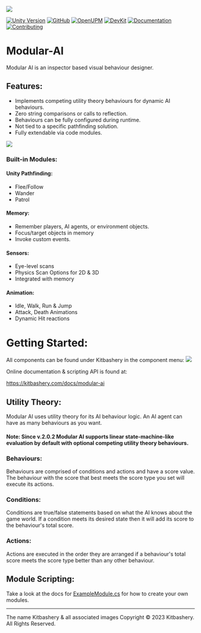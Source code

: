 <!-- ONLINE DOCUMENTATION FOUND @ https://kitbashery.com/docs/modular-ai -->

![](https://kitbashery.com/assets/images/kitbashery-github-banner.jpg)

[![Unity Version](https://img.shields.io/badge/Unity-2021.3%2B-blue.svg)](https://unity3d.com/get-unity/download)
[![GitHub](https://img.shields.io/github/license/kitbashery/modular-ai.svg)](https://github.com/Kitbashery/Modular-AI/blob/main/.github/LICENSE.md)
[![OpenUPM](https://img.shields.io/badge/Install-openUPM-blue)](https://openupm.com/packages/com.kitbashery.modular-ai.html)
[![DevKit](https://img.shields.io/badge/Dev%20Kit-.unitypackage-blue)](https://github.com/Kitbashery/Modular-AI/releases/download/Development-Package/Kitbashery_ModularAI.unitypackage)
[![Documentation](https://img.shields.io/badge/Docs-Kitbashery.com-%23ffaf0c)](https://kitbashery.com/docs/modular-ai)
[![Contributing](https://img.shields.io/badge/Contribute-guidelines-lightgrey)](https://github.com/Kitbashery/.github/blob/main/.github/CONTRIBUTING.md)

# Modular-AI
Modular AI is an inspector based visual behaviour designer.

## Features:
* Implements competing utility theory behaviours for dynamic AI behaviours.
* Zero string comparisons or calls to reflection.
* Behaviours can be fully configured during runtime.
* Not tied to a specific pathfinding solution.
* Fully extendable via code modules.

![](https://kitbashery.com/assets/images/kitbashery-modular-ai-agent-component.jpg)

### Built-in Modules:

#### Unity Pathfinding:
* Flee/Follow
* Wander
* Patrol

#### Memory:
* Remember players, AI agents, or environment objects.
* Focus/target objects in memory
* Invoke custom events.

#### Sensors:
* Eye-level scans
* Physics Scan Options for 2D & 3D
* Integrated with memory

#### Animation:
* Idle, Walk, Run & Jump
* Attack, Death Animations
* Dynamic Hit reactions

# Getting Started:
All components can be found under Kitbashery in the component menu:
![](https://kitbashery.com/assets/images/kitbashery-modular-ai-component-navigation.jpg)

Online documentation & scripting API is found at:

https://kitbashery.com/docs/modular-ai

## Utility Theory:

Modular AI uses utility theory for its AI behaviour logic. An AI agent can have as many behaviours as you want.

#### Note: Since v.2.0.2 Modular AI supports linear state-machine-like evaluation by default with optional competing utility theory behaviours.

### Behaviours:
Behaviours are comprised of conditions and actions and have a score value. The behaviour with the score that best meets the score type you set will execute its actions.
### Conditions:
Conditions are true/false statements based on what the AI knows about the game world. If a condition meets its desired state then it will add its score to the behaviour's total score.
### Actions:
Actions are executed in the order they are arranged if a behaviour's total score meets the score type better than any other behaviour.


## Module Scripting:
Take a look at the docs for [ExampleModule.cs](https://kitbashery.com/docs/modular-ai/example-module.html) for how to create your own modules.



---
The name Kitbashery & all associated images Copyright &copy; 2023 Kitbashery. All Rights Reserved.
